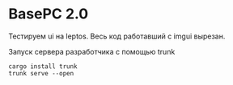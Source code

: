 # BasePC 2.0 

Тестируем ui на leptos. Весь код работавший с imgui вырезан.

Запуск сервера разработчика с помощью trunk

```
cargo install trunk
trunk serve --open
```
